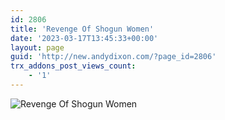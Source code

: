 ```yaml
---
id: 2806
title: 'Revenge Of Shogun Women'
date: '2023-03-17T13:45:33+00:00'
layout: page
guid: 'http://new.andydixon.com/?page_id=2806'
trx_addons_post_views_count:
    - '1'
---
```


![Revenge Of Shogun Women](https://i0.wp.com/assets.g8x2.ldn.idrivee2-23.com/posters/Revenge%20Of%20Shogun%20Women%2001.jpg?w=1200&ssl=1 "Revenge Of Shogun Women")